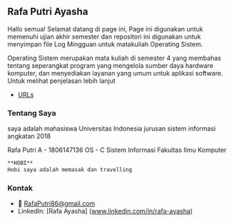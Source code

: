 ## Rafa Putri Ayasha

Hallo semua! Selamat datang di page ini, 
Page ini digunakan untuk memenuhi ujian akhir semester dan repositori ini digunakan untuk menyimpan file Log Mingguan untuk matakuliah Operating Sistem.

Operating Sistem merupakan mata kuliah di semester 4 yang membahas tentang seperangkat program yang mengelola sumber daya hardware komputer, dan menyediakan layanan yang umum untuk aplikasi software. Untuk melihat penjelasan lebih lanjut 
- [URLs](https://rafaputri86.github.io/os201/URLs)

### Tentang Saya  
saya adalah mahasiswa Universitas Indonesia jurusan sistem informasi angkatan 2018

Rafa Putri A - 1806147136
OS - C
Sistem Informasi
Fakultas Ilmu Komputer

```markdown
**HOBI**
Hobi saya adalah memasak dan travelling 

```

### Kontak
- :e-mail: RafaPutri86@gmail.com
- LinkedIn: [Rafa Ayasha] (www.linkedin.com/in/rafa-ayasha)

